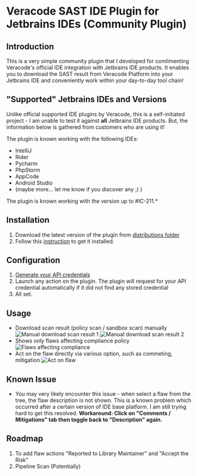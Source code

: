 # Veracode SAST IDE Plugin for Jetbrains IDEs (Community Plugin)

## Introduction
This is a very simple community plugin that I developed for comlimenting Veracode's official IDE integration with Jetbrains IDE products. It enables you to download the SAST result from Veracode Platform into your Jetbrains IDE and conveniently work within your day-to-day tool chain!

## "Supported" Jetbrains IDEs and Versions
Unlike official supported IDE plugins by Veracode, this is a self-initiated project - I am unable to test it against **all** Jetbrains IDE products. But, the information below is gathered from customers who are using it!

The plugin is known working with the following IDEs:
* IntelliJ
* Rider
* Pycharm
* PhpStorm
* AppCode
* Android Studio
* (maybe more... let me know if you discover any ;) )

The plugin is known working with the version up to #IC-211.*

## Installation
1. Download the latest version of the plugin from [distributions folder](https://github.com/geraldtancl/veracode.plugin/tree/master/build/distributions)
2. Follow this [instruction](https://www.jetbrains.com/help/idea/managing-plugins.html#install_plugin_from_disk) to get it installed.

## Configuration
1. [Generate your API credentials](https://help.veracode.com/r/t_create_api_creds)
2. Launch any action on the plugin. The plugin will request for your API credential automatically if it did not find any stored credential
3. All set.

## Usage
* Download scan result (policy scan / sandbox scan) manually
  ![Manual download scan result 1](https://github.com/geraldtancl/veracode.plugin/blob/master/docs/images/Manual_Download_Menu.png)
  ![Manual download scan result 2](https://github.com/geraldtancl/veracode.plugin/blob/master/docs/images/Result_Selector.png)
* Shows only flaws affecting compliance policy
  ![Flaws affecting compliance](https://github.com/geraldtancl/veracode.plugin/blob/master/docs/images/Flaw_Affecting_Policy.png)
* Act on the flaw directly via various option, such as commeting, mitigation
  ![Act on flaw](https://github.com/geraldtancl/veracode.plugin/blob/master/docs/images/Act_on_Finding.png)
  
## Known Issue
* You may very likely encounter this issue - when select a flaw from the tree, the flaw description is not shown. This is a known problem which occurred after a certain version of IDE base platform. I am still trying hard to get this resolved. **Workaround: Click on "Comments / Mitigations" tab then toggle back to "Description" again.**

## Roadmap
1. To add flaw actions "Reported to Library Maintainer" and "Accept the Risk" 
2. Pipeline Scan (Potentially)
